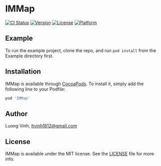 # IMMap

[![CI Status](https://img.shields.io/travis/VinhLT/IMMap.svg?style=flat)](https://travis-ci.org/vit1812/IMMap)
[![Version](https://img.shields.io/cocoapods/v/IMMap.svg?style=flat)](https://cocoapods.org/pods/IMMap)
[![License](https://img.shields.io/cocoapods/l/IMMap.svg?style=flat)](https://github.com/vit1812/IMMap/blob/master/LICENSE)
[![Platform](https://img.shields.io/cocoapods/p/IMMap.svg?style=flat)](https://cocoapods.org/pods/IMMap)

## Example

To run the example project, clone the repo, and run `pod install` from the Example directory first.

## Installation

IMMap is available through [CocoaPods](https://cocoapods.org). To install
it, simply add the following line to your Podfile:

```ruby
pod 'IMMap'
```

## Author

Luong Vinh, ltvinh1812@gmail.com

## License

IMMap is available under the MIT license. See the [LICENSE](https://github.com/vit1812/IMMap/blob/master/LICENSE) file for more info.
